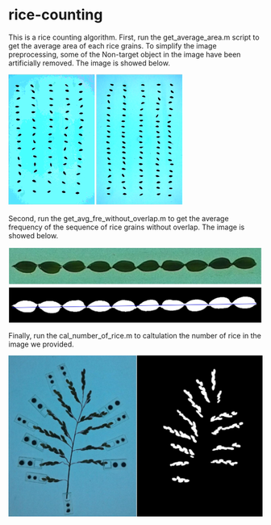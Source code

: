 # rice-counting
This is a rice counting algorithm. 
First, run the get_average_area.m script to get the average area of each rice grains. To simplify the image preprocessing, some of the Non-target object in the image have been artificially removed. The image is showed below.

![Image text](https://github.com/ChrisLinSJTU/rice-counting/raw/master/image-in-readme/img_area.png)

Second, run the get_avg_fre_without_overlap.m to get the average frequency of the sequence of rice grains without overlap. The image is showed below.

![Image text](https://github.com/ChrisLinSJTU/rice-counting/raw/master/image-in-readme/img_get_base_fre.jpg)

Finally, run the cal_number_of_rice.m to caltulation the number of rice in the image we provided.

![image](https://github.com/ChrisLinSJTU/rice-counting/raw/master/image-in-readme/sample_img.png)
